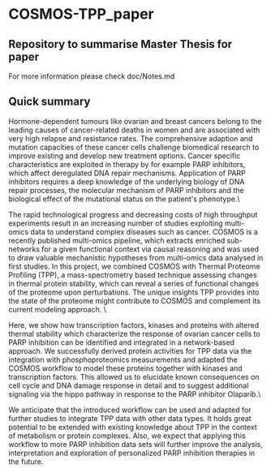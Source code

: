# COSMOS-TPP_paper

## Repository to summarise Master Thesis for paper

For more information please check doc/Notes.md

## Quick summary

Hormone-dependent tumours like ovarian and breast cancers belong to the leading causes of cancer-related deaths in women and are associated with very high relapse and resistance rates. The comprehensive adaption and mutation capacities of these cancer cells challenge biomedical research to improve existing and develop new treatment options. Cancer specific characteristics are exploited in therapy by for example PARP inhibitors, which affect deregulated DNA repair mechanisms. Application of PARP inhibitors requires a deep knowledge of the underlying biology of DNA repair processes, the molecular mechanism of PARP inhibitors and the biological effect of the mutational status on the patient's phenotype.\\

The rapid technological progress and decreasing costs of high throughput experiments result in an increasing number of studies exploiting multi-omics data to understand complex diseases such as cancer. COSMOS is a recently published multi-omics pipeline, which extracts enriched sub-networks for a given functional context via causal reasoning and was used to draw valuable mechanistic hypotheses from multi-omics data analysed in first studies. In this project, we combined COSMOS with Thermal Proteome Profiling (TPP), a mass-spectrometry based technique assessing changes in thermal protein stability, which can reveal a series of functional changes of the proteome upon perturbations. The unique insights TPP provides into the state of the proteome might contribute to COSMOS and complement its current modeling approach.  \\

Here, we show how transcription factors, kinases and proteins with altered thermal stability which characterize the response of ovarian cancer cells to PARP inhibition can be identified and integrated in a network-based approach. We successfully derived protein activities for TPP data via the integration with phosphoproteomics measurements and adapted the COSMOS workflow to model these proteins together with kinases and transcription factors. This allowed us to elucidate known consequences on cell cycle and DNA damage response in detail and to suggest additional signaling via the hippo pathway in response to the PARP inhibitor Olaparib.\\

We anticipate that the introduced workflow can be used and adapted for further studies to integrate TPP data with other data types. It holds great potential to be extended with existing knowledge about TPP in the context of metabolism or protein complexes. Also, we expect that applying this workflow to more PARP inhibition data sets will further improve the analysis, interpretation and exploration of personalized PARP inhibition therapies in the future.


